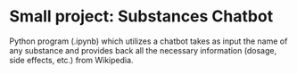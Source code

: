 # Small project: Substances Chatbot
Python program (.ipynb) which utilizes a chatbot takes as input the name of any substance and provides back all the necessary information (dosage, side effects, etc.) from Wikipedia.
